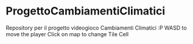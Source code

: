 # ProgettoCambiamentiClimatici
Repository per il progetto videogioco Cambiamenti Climatici :P
WASD to move the player
Click on map to change Tile Cell
